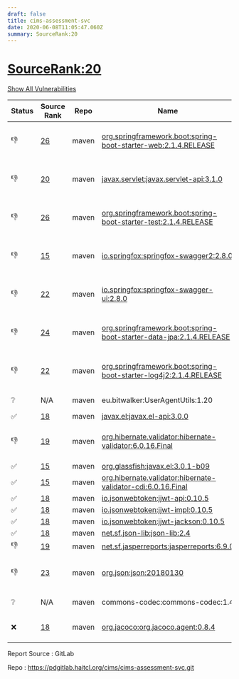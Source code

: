 ```yaml
---
draft: false
title: cims-assessment-svc
date: 2020-06-08T11:05:47.060Z
summary: SourceRank:20
---
```


# <u>SourceRank:20</u>

<a onclick="var x=document.getElementsByName('vulnerabilities');var y=[...x].filter(e=>e.style.display=='none').length==0?'none':'block';x.forEach(e=>e.style.display=y);this.innerHTML=y=='none'?'Show All Vulnerabilities':'Hide All Vulnerabilities'" href="javascript:void(0)">Show All Vulnerabilities</a>

| Status | Source<br/>Rank | Repo | Name | Vulnerabilities | Remarks |
| - | - | - | - | - | - |
|👎|[26](https://libraries.io/maven/org.springframework.boot:spring-boot-starter-web/sourcerank)|maven|[org.springframework.boot:spring-boot-starter-web:2.1.4.RELEASE](https://mvnrepository.com/artifact/org.springframework.boot/spring-boot-starter-web/2.1.4.RELEASE)|<a href="javascript:void(0)" onclick='var x=document.getElementById("org.springframework.boot:spring-boot-starter-web:2.1.4.RELEASE-vulnerabilities");x.style.display=x.style.display!="none"?"none":"block"'>10</a><div name='vulnerabilities' style='display:none' id='org.springframework.boot:spring-boot-starter-web:2.1.4.RELEASE-vulnerabilities'>[CVE-2017-18640](/vulnerabilities/cve-2017-18640/)<br />[CVE-2019-12086](/vulnerabilities/cve-2019-12086/)<br />[sonatype-2017-0312](/vulnerabilities/sonatype-2017-0312/)<br />[CVE-2019-0232](/vulnerabilities/cve-2019-0232/)<br />[CVE-2019-10072](/vulnerabilities/cve-2019-10072/)<br />[CVE-2019-12418](/vulnerabilities/cve-2019-12418/)<br />[CVE-2019-17563](/vulnerabilities/cve-2019-17563/)<br />[CVE-2020-1938](/vulnerabilities/cve-2020-1938/)<br />[CVE-2016-1000027](/vulnerabilities/cve-2016-1000027/)<br />[CVE-2020-5398](/vulnerabilities/cve-2020-5398/)</div>|Newer version existed in the list|
|👎|[20](https://libraries.io/maven/javax.servlet:javax.servlet-api/sourcerank)|maven|[javax.servlet:javax.servlet-api:3.1.0](https://mvnrepository.com/artifact/javax.servlet/javax.servlet-api/3.1.0)|0|Newer version existed in the list|
|👎|[26](https://libraries.io/maven/org.springframework.boot:spring-boot-starter-test/sourcerank)|maven|[org.springframework.boot:spring-boot-starter-test:2.1.4.RELEASE](https://mvnrepository.com/artifact/org.springframework.boot/spring-boot-starter-test/2.1.4.RELEASE)|<a href="javascript:void(0)" onclick='var x=document.getElementById("org.springframework.boot:spring-boot-starter-test:2.1.4.RELEASE-vulnerabilities");x.style.display=x.style.display!="none"?"none":"block"'>1</a><div name='vulnerabilities' style='display:none' id='org.springframework.boot:spring-boot-starter-test:2.1.4.RELEASE-vulnerabilities'>[CVE-2017-18640](/vulnerabilities/cve-2017-18640/)</div>|Newer version existed in the list|
|👎|[15](https://libraries.io/maven/io.springfox:springfox-swagger2/sourcerank)|maven|[io.springfox:springfox-swagger2:2.8.0](https://mvnrepository.com/artifact/io.springfox/springfox-swagger2/2.8.0)|<a href="javascript:void(0)" onclick='var x=document.getElementById("io.springfox:springfox-swagger2:2.8.0-vulnerabilities");x.style.display=x.style.display!="none"?"none":"block"'>2</a><div name='vulnerabilities' style='display:none' id='io.springfox:springfox-swagger2:2.8.0-vulnerabilities'>[sonatype-2015-0003](/vulnerabilities/sonatype-2015-0003/)<br />[CVE-2018-1270](/vulnerabilities/cve-2018-1270/)</div>|Newer version existed in the list|
|👎|[22](https://libraries.io/maven/io.springfox:springfox-swagger-ui/sourcerank)|maven|[io.springfox:springfox-swagger-ui:2.8.0](https://mvnrepository.com/artifact/io.springfox/springfox-swagger-ui/2.8.0)|<a href="javascript:void(0)" onclick='var x=document.getElementById("io.springfox:springfox-swagger-ui:2.8.0-vulnerabilities");x.style.display=x.style.display!="none"?"none":"block"'>3</a><div name='vulnerabilities' style='display:none' id='io.springfox:springfox-swagger-ui:2.8.0-vulnerabilities'>[CVE-2019-17495](/vulnerabilities/cve-2019-17495/)<br />[sonatype-2015-0003](/vulnerabilities/sonatype-2015-0003/)<br />[CVE-2018-1270](/vulnerabilities/cve-2018-1270/)</div>|Newer version existed in the list|
|👎|[24](https://libraries.io/maven/org.springframework.boot:spring-boot-starter-data-jpa/sourcerank)|maven|[org.springframework.boot:spring-boot-starter-data-jpa:2.1.4.RELEASE](https://mvnrepository.com/artifact/org.springframework.boot/spring-boot-starter-data-jpa/2.1.4.RELEASE)|<a href="javascript:void(0)" onclick='var x=document.getElementById("org.springframework.boot:spring-boot-starter-data-jpa:2.1.4.RELEASE-vulnerabilities");x.style.display=x.style.display!="none"?"none":"block"'>2</a><div name='vulnerabilities' style='display:none' id='org.springframework.boot:spring-boot-starter-data-jpa:2.1.4.RELEASE-vulnerabilities'>[CVE-2017-18640](/vulnerabilities/cve-2017-18640/)<br />[CVE-2020-10683](/vulnerabilities/cve-2020-10683/)</div>|Newer version existed in the list|
|👎|[22](https://libraries.io/maven/org.springframework.boot:spring-boot-starter-log4j2/sourcerank)|maven|[org.springframework.boot:spring-boot-starter-log4j2:2.1.4.RELEASE](https://mvnrepository.com/artifact/org.springframework.boot/spring-boot-starter-log4j2/2.1.4.RELEASE)|0|Newer version existed in the list|
|❔|N/A|maven|eu.bitwalker:UserAgentUtils:1.20|N/A|Unknown Library|
|✅|[18](https://libraries.io/maven/javax.el:javax.el-api/sourcerank)|maven|[javax.el:javax.el-api:3.0.0](https://mvnrepository.com/artifact/javax.el/javax.el-api/3.0.0)|0||
|👎|[19](https://libraries.io/maven/org.hibernate.validator:hibernate-validator/sourcerank)|maven|[org.hibernate.validator:hibernate-validator:6.0.16.Final](https://mvnrepository.com/artifact/org.hibernate.validator/hibernate-validator/6.0.16.Final)|0|Newer version existed in the list|
|✅|[15](https://libraries.io/maven/org.glassfish:javax.el/sourcerank)|maven|[org.glassfish:javax.el:3.0.1-b09](https://mvnrepository.com/artifact/org.glassfish/javax.el/3.0.1-b09)|0||
|✅|[15](https://libraries.io/maven/org.hibernate.validator:hibernate-validator-cdi/sourcerank)|maven|[org.hibernate.validator:hibernate-validator-cdi:6.0.16.Final](https://mvnrepository.com/artifact/org.hibernate.validator/hibernate-validator-cdi/6.0.16.Final)|0||
|✅|[18](https://libraries.io/maven/io.jsonwebtoken:jjwt-api/sourcerank)|maven|[io.jsonwebtoken:jjwt-api:0.10.5](https://mvnrepository.com/artifact/io.jsonwebtoken/jjwt-api/0.10.5)|0||
|✅|[18](https://libraries.io/maven/io.jsonwebtoken:jjwt-impl/sourcerank)|maven|[io.jsonwebtoken:jjwt-impl:0.10.5](https://mvnrepository.com/artifact/io.jsonwebtoken/jjwt-impl/0.10.5)|0||
|✅|[18](https://libraries.io/maven/io.jsonwebtoken:jjwt-jackson/sourcerank)|maven|[io.jsonwebtoken:jjwt-jackson:0.10.5](https://mvnrepository.com/artifact/io.jsonwebtoken/jjwt-jackson/0.10.5)|<a href="javascript:void(0)" onclick='var x=document.getElementById("io.jsonwebtoken:jjwt-jackson:0.10.5-vulnerabilities");x.style.display=x.style.display!="none"?"none":"block"'>5</a><div name='vulnerabilities' style='display:none' id='io.jsonwebtoken:jjwt-jackson:0.10.5-vulnerabilities'>[CVE-2018-14718](/vulnerabilities/cve-2018-14718/)<br />[CVE-2018-14719](/vulnerabilities/cve-2018-14719/)<br />[CVE-2018-14720](/vulnerabilities/cve-2018-14720/)<br />[CVE-2018-14721](/vulnerabilities/cve-2018-14721/)<br />[sonatype-2017-0312](/vulnerabilities/sonatype-2017-0312/)</div>||
|✅|[18](https://libraries.io/maven/net.sf.json-lib:json-lib/sourcerank)|maven|[net.sf.json-lib:json-lib:2.4](https://mvnrepository.com/artifact/net.sf.json-lib/json-lib/2.4)|0||
|👎|[19](https://libraries.io/maven/net.sf.jasperreports:jasperreports/sourcerank)|maven|[net.sf.jasperreports:jasperreports:6.9.0](https://mvnrepository.com/artifact/net.sf.jasperreports/jasperreports/6.9.0)|<a href="javascript:void(0)" onclick='var x=document.getElementById("net.sf.jasperreports:jasperreports:6.9.0-vulnerabilities");x.style.display=x.style.display!="none"?"none":"block"'>11</a><div name='vulnerabilities' style='display:none' id='net.sf.jasperreports:jasperreports:6.9.0-vulnerabilities'>[CVE-2014-0114](/vulnerabilities/cve-2014-0114/)<br />[CVE-2016-1000338](/vulnerabilities/cve-2016-1000338/)<br />[CVE-2016-1000340](/vulnerabilities/cve-2016-1000340/)<br />[CVE-2016-1000342](/vulnerabilities/cve-2016-1000342/)<br />[CVE-2016-1000343](/vulnerabilities/cve-2016-1000343/)<br />[CVE-2016-1000344](/vulnerabilities/cve-2016-1000344/)<br />[CVE-2016-1000352](/vulnerabilities/cve-2016-1000352/)<br />[CVE-2018-1000180](/vulnerabilities/cve-2018-1000180/)<br />[CVE-2019-17359](/vulnerabilities/cve-2019-17359/)<br />[CVE-2019-12086](/vulnerabilities/cve-2019-12086/)<br />[sonatype-2017-0312](/vulnerabilities/sonatype-2017-0312/)</div>||
|👎|[23](https://libraries.io/maven/org.json:json/sourcerank)|maven|[org.json:json:20180130](https://mvnrepository.com/artifact/org.json/json/20180130)|0|Newer version existed in the list|
|❔|N/A|maven|commons-codec:commons-codec:1.4|N/A|Unknown Library|
|❌|[18](https://libraries.io/maven/org.jacoco:org.jacoco.agent/sourcerank)|maven|[org.jacoco:org.jacoco.agent:0.8.4](https://mvnrepository.com/artifact/org.jacoco/org.jacoco.agent/0.8.4)|0|code caverage tools|


Report Source : GitLab

Repo : https://pdgitlab.haitcl.org/cims/cims-assessment-svc.git
